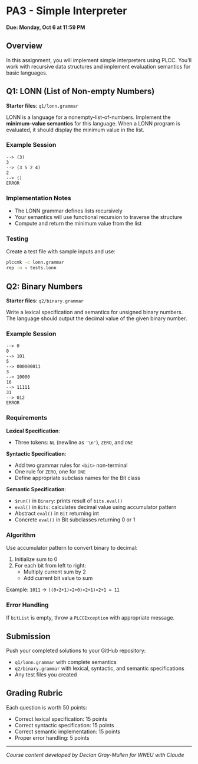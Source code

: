# PA3 - Simple Interpreter

**Due: Monday, Oct 6 at 11:59 PM**

## Overview

In this assignment, you will implement simple interpreters using PLCC. You'll work with recursive data structures and implement evaluation semantics for basic languages.

## Q1: LONN (List of Non-empty Numbers)

**Starter files**: `q1/lonn.grammar`

LONN is a language for a nonempty-list-of-numbers. Implement the **minimum-value semantics** for this language. When a LONN program is evaluated, it should display the minimum value in the list.

### Example Session

```
--> (3)
3
--> (3 5 2 4)
2
--> ()
ERROR
```

### Implementation Notes

- The LONN grammar defines lists recursively
- Your semantics will use functional recursion to traverse the structure
- Compute and return the minimum value from the list

### Testing

Create a test file with sample inputs and use:
```bash
plccmk -c lonn.grammar
rep -n < tests.lonn
```

## Q2: Binary Numbers

**Starter files**: `q2/binary.grammar`

Write a lexical specification and semantics for unsigned binary numbers. The language should output the decimal value of the given binary number.

### Example Session

```
--> 0
0
--> 101
5
--> 000000011
3
--> 10000
16
--> 11111
31
--> 012
ERROR
```

### Requirements

**Lexical Specification**:
- Three tokens: `NL` (newline as `'\n'`), `ZERO`, and `ONE`

**Syntactic Specification**:
- Add two grammar rules for `<bit>` non-terminal
- One rule for `ZERO`, one for `ONE`
- Define appropriate subclass names for the Bit class

**Semantic Specification**:
- `$run()` in `Binary`: prints result of `bits.eval()`
- `eval()` in `Bits`: calculates decimal value using accumulator pattern
- Abstract `eval()` in `Bit` returning int
- Concrete `eval()` in Bit subclasses returning 0 or 1

### Algorithm

Use accumulator pattern to convert binary to decimal:
1. Initialize sum to 0
2. For each bit from left to right:
   - Multiply current sum by 2
   - Add current bit value to sum

Example: `1011` → `((0×2+1)×2+0)×2+1)×2+1 = 11`

### Error Handling

If `bitList` is empty, throw a `PLCCException` with appropriate message.

## Submission

Push your completed solutions to your GitHub repository:
- `q1/lonn.grammar` with complete semantics
- `q2/binary.grammar` with lexical, syntactic, and semantic specifications
- Any test files you created

## Grading Rubric

Each question is worth 50 points:
- Correct lexical specification: 15 points
- Correct syntactic specification: 15 points
- Correct semantic implementation: 15 points
- Proper error handling: 5 points

---

_Course content developed by Declan Gray-Mullen for WNEU with Claude_